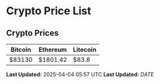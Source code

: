 # Crypto Price List

## Crypto Prices
| Bitcoin | Ethereum | Litecoin |
| ------- | -------- | -------- |
| $83130 | $1801.42 | $83.8 |
**Last Updated:** 2025-04-04 05:57 UTC
**Last Updated:** $DATE$

